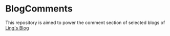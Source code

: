 # BlogComments

This repository is aimed to power the comment section of selected blogs of [Ling's Blog](guzhiling.com)
